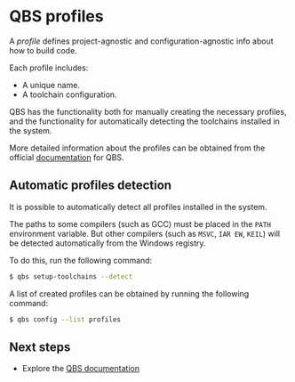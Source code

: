 # QBS profiles

A _profile_ defines project-agnostic and configuration-agnostic info
about how to build code.

Each profile includes:

- A unique name.
- A toolchain configuration.

QBS has the functionality both for manually creating the necessary
profiles, and the functionality for automatically detecting the
toolchains installed in the system.

More detailed information about the profiles can be obtained from
the official [documentation](https://doc.qt.io/qbs/configuring.html) for QBS.


## Automatic profiles detection

It is possible to automatically detect all profiles installed
in the system.

The paths to some compilers (such as GCC) must be placed in the `PATH`
environment variable. But other compilers (such as `MSVC`, `IAR EW`,
`KEIL`) will be detected automatically from the Windows registry.

To do this, run the following command:

```bash
$ qbs setup-toolchains --detect
```

A list of created profiles can be obtained by running the following
command:

```bash
$ qbs config --list profiles
```

## Next steps

- Explore the [QBS documentation](README.md)
